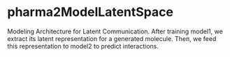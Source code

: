# pharma2ModelLatentSpace
 Modeling Architecture for Latent Communication. After training model1, we extract its latent representation for a generated molecule. Then, we feed this representation to model2 to predict interactions. 
